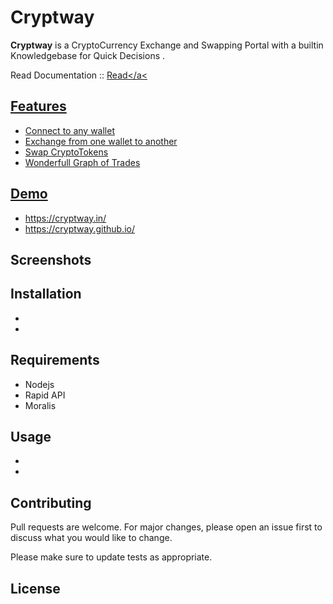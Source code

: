 # Cryptway

**Cryptway** is a CryptoCurrency Exchange and Swapping Portal with a builtin Knowledgebase for Quick Decisions .

Read Documentation :: <a href="https://cryptway.github.io/">Read</a<
## Features 
- Connect to any wallet
- Exchange from one wallet to another
- Swap CryptoTokens
- Wonderfull Graph of Trades

## Demo
- https://cryptway.in/
-  https://cryptway.github.io/

## Screenshots


## Installation
-
-

## Requirements

- Nodejs
- Rapid API
- Moralis
 

## Usage
 
-
- 

## Contributing
Pull requests are welcome. For major changes, please open an issue first to discuss what you would like to change.

Please make sure to update tests as appropriate.

## License
